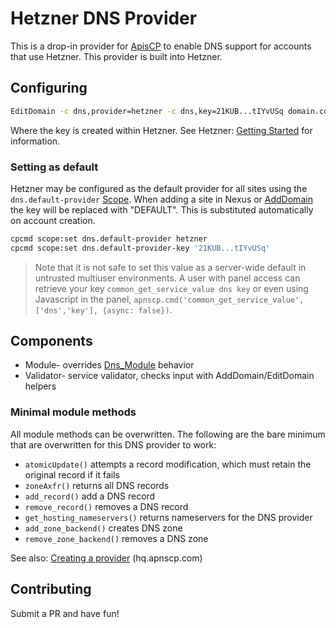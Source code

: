 # Hetzner DNS Provider

This is a drop-in provider for [ApisCP](https://apiscp.com) to enable DNS support for accounts that use Hetzner. This provider is built into Hetzner.

## Configuring

```bash
EditDomain -c dns,provider=hetzner -c dns,key=21KUB...tIYvUSq domain.com
```

Where the key is created within Hetzner. See Hetzner: [Getting Started](https://docs.hetzner.cloud/#overview-getting-started) for information.

### Setting as default

Hetzner may be configured as the default provider for all sites using the `dns.default-provider` [Scope](https://docs.apiscp.com/admin/Scopes). When adding a site in Nexus or [AddDomain](https://docs.apiscp.com/admin/Plans/#adddomain) the key will be replaced with "DEFAULT". This is substituted automatically on account creation.

```bash
cpcmd scope:set dns.default-provider hetzner
cpcmd scope:set dns.default-provider-key '21KUB...tIYvUSq'
```

> Note that it is not safe to set this value as a server-wide default in untrusted multiuser environments. A user with panel access can retrieve your key `common_get_service_value dns key` or even using Javascript in the panel, `apnscp.cmd('common_get_service_value',['dns','key'], {async: false})`.

## Components

- Module- overrides [Dns_Module](https://github.com/apisnetworks/apnscp-modules/blob/master/modules/dns.php) behavior
- Validator- service validator, checks input with AddDomain/EditDomain helpers

### Minimal module methods

All module methods can be overwritten. The following are the bare minimum that are overwritten for this DNS provider to work:

- `atomicUpdate()` attempts a record modification, which must retain the original record if it fails
- `zoneAxfr()` returns all DNS records
- `add_record()` add a DNS record
- `remove_record()` removes a DNS record
- `get_hosting_nameservers()` returns nameservers for the DNS provider
- `add_zone_backend()` creates DNS zone
- `remove_zone_backend()` removes a DNS zone

See also: [Creating a provider](https://hq.apnscp.com/apnscp-pre-alpha-technical-release/#creatingaprovider) (hq.apnscp.com)

## Contributing

Submit a PR and have fun!
